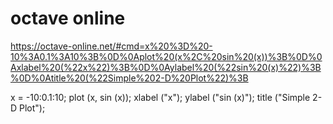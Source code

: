 # octave online
https://octave-online.net/#cmd=x%20%3D%20-10%3A0.1%3A10%3B%0D%0Aplot%20(x%2C%20sin%20(x))%3B%0D%0Axlabel%20(%22x%22)%3B%0D%0Aylabel%20(%22sin%20(x)%22)%3B%0D%0Atitle%20(%22Simple%202-D%20Plot%22)%3B

x = -10:0.1:10;
plot (x, sin (x));
xlabel ("x");
ylabel ("sin (x)");
title ("Simple 2-D Plot");
